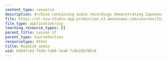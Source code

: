 ```yaml
---
content_type: resource
description: Archive containing audio recordings demonstrating Japanese pronunciation.
file: https://ol-ocw-studio-app-production.s3.amazonaws.com/courses/21g-504-japanese-iv-spring-2009/b564fc62f43b7a087ea87c0e2db705c8_Read21A_audio.zip
file_type: application/zip
learning_resource_types: []
parent_title: Lesson 17
parent_type: CourseSection
resourcetype: Other
title: Read21A_audio
uid: b564fc62-f43b-7a08-7ea8-7c0e2db705c8
---
```

